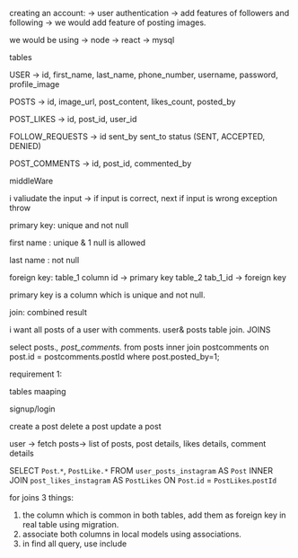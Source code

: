 creating an account:
-> user authentication
-> add features of followers and following
-> we would add feature of posting images.

we would be using 
-> node
-> react
-> mysql


tables

USER
-> id, first_name, last_name, phone_number, username, password, profile_image

POSTS
-> id, image_url, post_content, likes_count, posted_by

POST_LIKES
-> id, post_id, user_id

FOLLOW_REQUESTS
-> id sent_by sent_to status (SENT, ACCEPTED, DENIED)

POST_COMMENTS
-> id, post_id, commented_by





middleWare


i valiudate the input -> if input is correct, next
if input is wrong exception throw

primary key: unique and not null


first name : unique & 1 null is allowed


last name : not null  

foreign key:
table_1 column id -> primary key
table_2 tab_1_id -> foreign key 


primary key is a column which is unique and not null.


join: combined result 

i want all posts of a user with comments.
user& posts table join.
JOINS

select posts.*, post_comments.* from posts inner join postcomments on post.id = postcomments.postId where post.posted_by=1;


requirement 1:


tables maaping

signup/login


create a post
delete a post 
update a post



user -> fetch posts-> list of posts, post details, likes details, comment details



SELECT `Post`.`*`, `PostLike.*` FROM `user_posts_instagram` AS `Post` INNER JOIN `post_likes_instagram` AS `PostLikes` ON `Post`.`id` = `PostLikes`.`postId`



for joins 3 things:


1) the column which is common in both tables, add them as foreign key in real table using migration.
2) associate both columns in local models using associations.
3) in find all query, use include